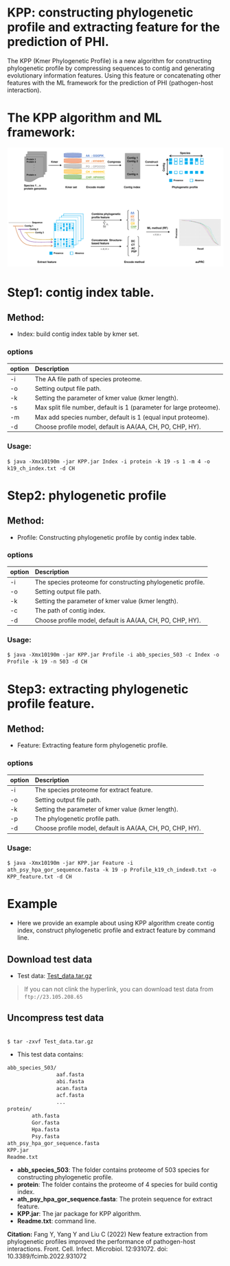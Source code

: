 # **KPP: constructing phylogenetic profile and extracting feature for the prediction of PHI.**
The KPP (Kmer Phylogenetic Profile) is a new algorithm for constructing phylogenetic profile by compressing sequences to contig and generating evolutionary information features. 
Using this feature or concatenating other features with the ML framework for the prediction of PHI (pathogen-host interaction).

# The KPP algorithm and ML framework:

![Workflow](https://github.com/yangfangs/KPP/blob/master/algorithm/KPP.png)

# Step1: contig index table.

## Method:
* Index: build contig index table by kmer set.
 
### options

  | option  |  Description                                                                                             |
  |:------- |:---------------------------------------------------------------------------------------------------------|
  |  -i     |  The AA file path of species proteome.                                                                   |
  |  -o     |  Setting output file path.                                                                               |
  |  -k     |  Setting the parameter of kmer value (kmer length).                                                      |
  |  -s     |  Max split file number, default is 1 (parameter for large proteome).                                     |
  |  -m     |  Max add species number, default is 1 (equal input proteome).                                            |
  |  -d     |  Choose profile model, default is AA(AA, CH, PO, CHP, HY).                                               |


### Usage: 

```angular2html
$ java -Xmx10190m -jar KPP.jar Index -i protein -k 19 -s 1 -m 4 -o k19_ch_index.txt -d CH
```



# Step2: phylogenetic profile

## Method:
* Profile: Constructing phylogenetic profile by contig index table.
   
### options
    
| option |  Description                                                                                                |
|:------- |:-----------------------------------------------------------------------------------------------------------|
|  -i     |  The species proteome for constructing phylogenetic profile.                                               |
|  -o     |  Setting output file path.                                                                                 |
|  -k     |  Setting the parameter of kmer value (kmer length).                                                        |
|  -c     |  The path of contig index.                                                                                 |
|  -d     |  Choose profile model, default is AA(AA, CH, PO, CHP, HY).                                                 |

### Usage:

```angular2html
$ java -Xmx10190m -jar KPP.jar Profile -i abb_species_503 -c Index -o Profile -k 19 -n 503 -d CH

```
# Step3: extracting phylogenetic profile feature.

## Method:
* Feature: Extracting feature form phylogenetic profile.
   
### options
    
| option |  Description                                                                                                |
|:------- |:-----------------------------------------------------------------------------------------------------------|
|  -i     |  The species proteome for extract feature.                                                                 |
|  -o     |  Setting output file path.                                                                                 |
|  -k     |  Setting the parameter of kmer value (kmer length).                                                        |
|  -p     |  The phylogenetic profile path.                                                                            |
|  -d     |  Choose profile model, default is AA(AA, CH, PO, CHP, HY).                                                 |


### Usage:

```angular2html
$ java -Xmx10190m -jar KPP.jar Feature -i ath_psy_hpa_gor_sequence.fasta -k 19 -p Profile_k19_ch_index0.txt -o KPP_feature.txt -d CH
```

# Example

* Here we provide an example about using KPP algorithm create contig index, construct phylogenetic profile and extract feature by command line.

## Download test data
* Test data: [Test_data.tar.gz](https://bit.ly/3fU9xJA)

> If you can not clink the hyperlink, you can download test data from `ftp://23.105.208.65`

## Uncompress test data

```angular2html

$ tar -zxvf Test_data.tar.gz

```
* This test data contains:

```
abb_species_503/  
                aaf.fasta
                abi.fasta
                acan.fasta
                acf.fasta
                ...
protein/
        ath.fasta
        Gor.fasta
        Hpa.fasta
        Psy.fasta
ath_psy_hpa_gor_sequence.fasta
KPP.jar
Readme.txt

```
* **abb_species_503**: The folder contains proteome of 503 species for constructing phylogenetic profile. 
* **protein**: The folder contains the proteome of 4 species for build contig index.
* **ath_psy_hpa_gor_sequence.fasta**: The protein sequence for extract feature.
* **KPP.jar**: The jar package for KPP algorithm.
* **Readme.txt**: command line.

**Citation:** Fang Y, Yang Y and Liu C (2022) New feature extraction from phylogenetic profiles improved the performance of pathogen-host interactions. Front. Cell. Infect. Microbiol. 12:931072. doi: 10.3389/fcimb.2022.931072
